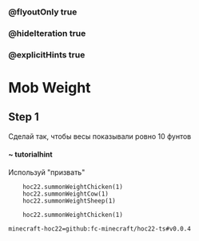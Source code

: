 ### @flyoutOnly true
### @hideIteration true
### @explicitHints true


# Mob Weight

## Step 1  
Сделай так, чтобы весы показывали ровно 10 фунтов  

#### ~ tutorialhint 
Используй "призвать"  


```ghost
    hoc22.summonWeightChicken(1)
    hoc22.summonWeightCow(1)
    hoc22.summonWeightSheep(1)
```
```template
    hoc22.summonWeightChicken(1)
```
```package
minecraft-hoc22=github:fc-minecraft/hoc22-ts#v0.0.4
```